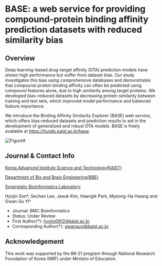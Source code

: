 # BASE: a web service for providing compound-protein binding affinity prediction datasets with reduced similarity bias

## Overview
Deep learning-based drug-target affinity (DTA) prediction models have shown high performance but suffer from dataset bias. Our study investigates this bias using comprehensive databases and demonstrates that compound-protein binding affinity can often be predicted using compound features alone, due to high similarity among target proteins. We developed bias-reduced datasets by decreasing protein similarity between training and test sets, which improved model performance and balanced feature importance.

We introduce the Binding Affinity Similarity Explorer (BASE) web service, which offers bias-reduced datasets and prediction results to aid in the development of generalized and robust DTA models. BASE is freely available at https://fundis.kaist.ac.kr/base.

![Figure9](https://github.com/user-attachments/assets/f4995c05-3cfd-488c-9e8e-bab8db26cc2f)

## Journal & Contact Info
[Korea Advanced Institute Science and Technology(KAIST)](https://kaist.ac.kr/en/)

[Department of Bio and Brain Engineering(BBE)](https://bioeng.kaist.ac.kr/)

[Synergistic Bioinformatics Laboratory](https://synbi.kaist.ac.kr/)

Hyojin Son*, Sechan Lee, Jaeuk Kim, Haangik Park, Myeong-Ha Hwang and Gwan-Su Yi†
- Journal: BMC Bioinformatics
- Status: Under Review
- First Author(*): hyojin0912@kaist.ac.kr
- Corresponding Author(†): gwansuyi@kaist.ac.kr

## Acknowledgement

This work was supported by the BK-21 program through National Research Foundation of Korea (NRF) under Ministro of Education.
